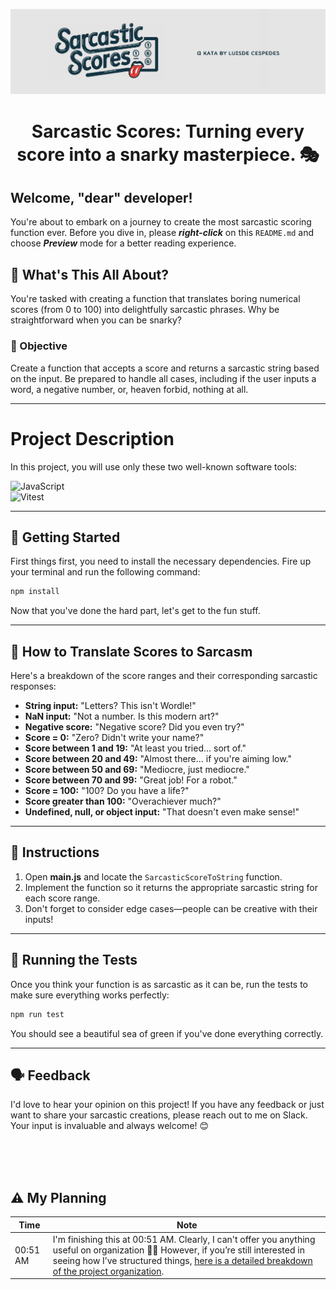 ![App Screenshot](SarcasticScoresBanner.png)

<center>
<h1>Sarcastic Scores: Turning every score into a snarky masterpiece. 🎭</h1>
</center>

## Welcome, "dear" developer!

You're about to embark on a journey to create the most sarcastic scoring function ever. Before you dive in, please ***right-click*** on this `README.md` and choose ***Preview*** mode for a better reading experience.


## 🤔 What's This All About?

You're tasked with creating a function that translates boring numerical scores (from 0 to 100) into delightfully sarcastic phrases. Why be straightforward when you can be snarky?

### 🌟 Objective

Create a function that accepts a score and returns a sarcastic string based on the input. Be prepared to handle all cases, including if the user inputs a word, a negative number, or, heaven forbid, nothing at all.

---

# Project Description

In this project, you will use only these two well-known software tools:

![JavaScript](https://shields.io/badge/JavaScript-F7DF1E?logo=JavaScript&logoColor=000&style=flat-square)<br>![Vitest](https://img.shields.io/badge/vitest-6E9F18?style=for-the-badge&logo=vitest&logoColor=white)

---
## 🚀 Getting Started

First things first, you need to install the necessary dependencies. Fire up your terminal and run the following command:

```bash
npm install
```

Now that you've done the hard part, let's get to the fun stuff.

---

## 📜 How to Translate Scores to Sarcasm

Here's a breakdown of the score ranges and their corresponding sarcastic responses:

- **String input:** "Letters? This isn't Wordle!"
- **NaN input:** "Not a number. Is this modern art?"
- **Negative score:** "Negative score? Did you even try?"
- **Score = 0:** "Zero? Didn't write your name?"
- **Score between 1 and 19:** "At least you tried... sort of."
- **Score between 20 and 49:** "Almost there... if you're aiming low."
- **Score between 50 and 69:** "Mediocre, just mediocre."
- **Score between 70 and 99:** "Great job! For a robot."
- **Score = 100:** "100? Do you have a life?"
- **Score greater than 100:** "Overachiever much?"
- **Undefined, null, or object input:** "That doesn't even make sense!"

---

## 📝 Instructions

1. Open **main.js** and locate the `SarcasticScoreToString` function.
2. Implement the function so it returns the appropriate sarcastic string for each score range.
3. Don't forget to consider edge cases—people can be creative with their inputs!

---

## 🚨 Running the Tests

Once you think your function is as sarcastic as it can be, run the tests to make sure everything works perfectly:

```bash
npm run test
```

You should see a beautiful sea of green if you've done everything correctly.

---

## 🗣️ Feedback

I'd love to hear your opinion on this project! If you have any feedback or just want to share your sarcastic creations, please reach out to me on Slack. Your input is invaluable and always welcome! 😊


<br><br><br>

## ⚠️ My Planning ##

| Time       | Note                                                                                       |
|------------|--------------------------------------------------------------------------------------------|
| 00:51 AM   | I'm finishing this at 00:51 AM. Clearly, I can't offer you anything useful on organization 🤷‍♂️ However, if you’re still interested in seeing how I’ve structured things, [here is a detailed breakdown of the project organization](organization.md). |

